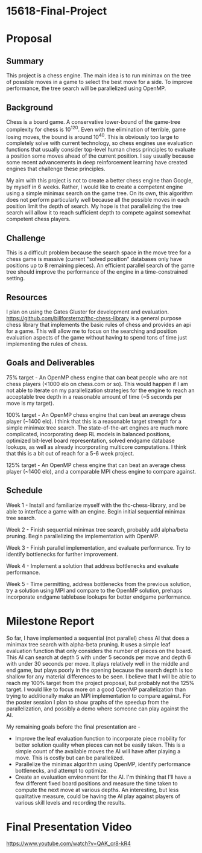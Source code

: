 # 15618-Final-Project

# Proposal
## Summary
This project is a chess engine. The main idea is to run minimax on the tree of possible moves in a game to select the best move for a side. To improve performance, the tree search will be parallelized using OpenMP.

## Background
Chess is a board game. A conservative lower-bound of the game-tree complexity for chess is 10<sup>120</sup>. Even with the elimination of terrible, game losing moves, the bound is around 10<sup>40</sup>. This is obviously too large to completely solve with current technology, so chess engines use evaluation functions that usually consider top-level human chess principles to evaluate a position some moves ahead of the current position. I say usually because some recent advancements in deep reinforcement learning have created engines that challenge these principles.

My aim with this project is not to create a better chess engine than Google, by myself in 6 weeks. Rather, I would like to create a competent engine using a simple minimax search on the game tree. On its own, this algorithm does not perform particularly well because all the possible moves in each position limit the depth of search. My hope is that parallelizing the tree search will allow it to reach sufficient depth to compete against somewhat competent chess players.

## Challenge
This is a difficult problem because the search space in the move tree for a chess game is massive (current "solved position" databases only have positions up to 8 remaining pieces). An efficient parallel search of the game tree should improve the performance of the engine in a time-constrained setting.

## Resources
I plan on using the Gates Gluster for development and evaluation.
https://github.com/billforsternz/thc-chess-library is a general purpose chess library that implements the basic rules of chess and provides an api for a game. This will allow me to focus on the searching and position evaluation aspects of the game without having to spend tons of time just implementing the rules of chess.

## Goals and Deliverables
75% target - An OpenMP chess engine that can beat people who are not chess players (<1000 elo on chess.com or so). This would happen if I am not able to iterate on my parallelization strategies for the engine to reach an acceptable tree depth in a reasonable amount of time (~5 seconds per move is my target).

100% target - An OpenMP chess engine that can beat an average chess player (~1400 elo). I think that this is a reasonable target strength for a simple minimax tree search. The state-of-the-art engines are much more complicated, incorporating deep RL models in balanced positions, optimized bit-level board representation, solved endgame database lookups, as well as already incorporating multicore computations. I think that this is a bit out of reach for a 5-6 week project.

125% target - An OpenMP chess engine that can beat an average chess player (~1400 elo), and a comparable MPI chess engine to compare against.

## Schedule
  Week 1 -
  Install and familiarize myself with the thc-chess-library, and be able to interface a game with an engine. Begin initial sequential minimax tree search.
  
  Week 2 -
  Finish sequential minimax tree search, probably add alpha/beta pruning. Begin parallelizing the implementation with OpenMP.
  
  Week 3 -
  Finish parallel implementation, and evaluate performance. Try to identify bottlenecks for further improvement.
  
  Week 4 -
  Implement a solution that address bottlenecks and evaluate performance.
  
  Week 5 -
  Time permitting, address bottlenecks from the previous solution, try a solution using MPI and compare to the OpenMP solution, prehaps incorporate endgame tablebase lookups for better endgame performance.

# Milestone Report
So far, I have implemented a sequential (not parallel) chess AI that does a minimax tree search with alpha-beta pruning. It uses a simple leaf evaluation function that only considers the number of pieces on the board. This AI can search at depth 5 with under 5 seconds per move and depth 6 with under 30 seconds per move. It plays relatively well in the middle and end game, but plays poorly in the opening because the search depth is too shallow for any material differences to be seen. I believe that I will be able to reach my 100% target from the project proposal, but probably not the 125% target. I would like to focus more on a good OpenMP parallelization than trying to additionally make an MPI implementation to compare against. For the poster session I plan to show graphs of the speedup from the parallelization, and possibly a demo where someone can play against the AI.

My remaining goals before the final presentation are -
* Improve the leaf evaluation function to incorporate piece mobility for better solution quality when pieces can not be easily taken. This is a simple count of the available moves the AI will have after playing a move. This is costly but can be parallelized.
* Parallelize the minimax algorithm using OpenMP, identify performance bottlenecks, and attempt to optimize.
* Create an evaluation environment for the AI. I'm thinking that I'll have a few different fixed board positions and measure the time taken to compute the next move at various depths. An interesting, but less qualitative measure, could be having the AI play against players of various skill levels and recording the results.


# Final Presentation Video
https://www.youtube.com/watch?v=QAK_cr8-kR4
